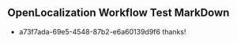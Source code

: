## OpenLocalization Workflow Test MarkDown
* a73f7ada-69e5-4548-87b2-e6a60139d9f6 thanks!

<!--HONumber=Jul16_HO2-->


